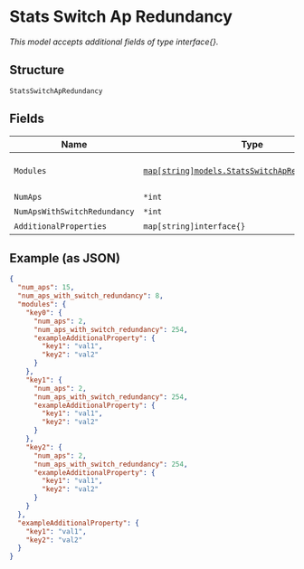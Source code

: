 
# Stats Switch Ap Redundancy

*This model accepts additional fields of type interface{}.*

## Structure

`StatsSwitchApRedundancy`

## Fields

| Name | Type | Tags | Description |
|  --- | --- | --- | --- |
| `Modules` | [`map[string]models.StatsSwitchApRedundancyModule`](../../doc/models/stats-switch-ap-redundancy-module.md) | Optional | For a VC / stacked switches. |
| `NumAps` | `*int` | Optional | - |
| `NumApsWithSwitchRedundancy` | `*int` | Optional | - |
| `AdditionalProperties` | `map[string]interface{}` | Optional | - |

## Example (as JSON)

```json
{
  "num_aps": 15,
  "num_aps_with_switch_redundancy": 8,
  "modules": {
    "key0": {
      "num_aps": 2,
      "num_aps_with_switch_redundancy": 254,
      "exampleAdditionalProperty": {
        "key1": "val1",
        "key2": "val2"
      }
    },
    "key1": {
      "num_aps": 2,
      "num_aps_with_switch_redundancy": 254,
      "exampleAdditionalProperty": {
        "key1": "val1",
        "key2": "val2"
      }
    },
    "key2": {
      "num_aps": 2,
      "num_aps_with_switch_redundancy": 254,
      "exampleAdditionalProperty": {
        "key1": "val1",
        "key2": "val2"
      }
    }
  },
  "exampleAdditionalProperty": {
    "key1": "val1",
    "key2": "val2"
  }
}
```

